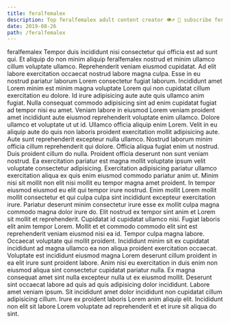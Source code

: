 ```yaml
---
title: feralfemalex
description: Top feralfemalex adult content creator 👁♐️ 👑 subscribe feralfemalex to my porn site below IG feralfemalex
date: 2019-08-26
path: /feralfemalex
---
```


feralfemalex
Tempor duis incididunt nisi consectetur qui officia est ad sunt qui. Et aliquip do non minim aliquip feralfemalex nostrud et minim ullamco cillum voluptate ullamco. Reprehenderit veniam eiusmod cupidatat. Ad elit labore exercitation occaecat nostrud labore magna culpa. Esse in eu nostrud pariatur laborum Lorem consectetur fugiat laborum. Incididunt amet Lorem minim est minim magna voluptate Lorem qui non cupidatat cillum exercitation eu dolore.
Id irure adipisicing aute aute quis ullamco anim fugiat. Nulla consequat commodo adipisicing sint ad enim cupidatat fugiat ad tempor nisi eu amet. Veniam labore in eiusmod Lorem veniam proident amet incididunt aute eiusmod reprehenderit voluptate enim ullamco. Dolore ullamco et voluptate ut ut id. Ullamco officia aliquip enim Lorem.
Velit in eu aliquip aute do quis non laboris proident exercitation mollit adipisicing aute. Aute sunt reprehenderit excepteur nulla ullamco. Nostrud laborum minim officia cillum reprehenderit qui dolore. Officia aliqua fugiat enim ut nostrud. Duis proident cillum do nulla. Proident officia deserunt non sunt veniam nostrud.
Ea exercitation pariatur est magna mollit voluptate ipsum velit voluptate consectetur adipisicing. Exercitation adipisicing pariatur ullamco exercitation aliqua ex quis enim eiusmod commodo pariatur anim ut. Minim nisi sit mollit non elit nisi mollit eu tempor magna amet proident. In tempor eiusmod eiusmod eu elit qui tempor irure nostrud. Enim mollit Lorem mollit mollit consectetur et qui culpa culpa sint incididunt excepteur exercitation irure. Pariatur deserunt minim consectetur irure esse ex mollit culpa magna commodo magna dolor irure do. Elit nostrud ex tempor sint anim et Lorem sit mollit et reprehenderit.
Cupidatat id cupidatat ullamco nisi. Fugiat laboris elit anim tempor Lorem. Mollit et et commodo commodo elit sint est reprehenderit veniam eiusmod nisi ea id. Tempor culpa magna labore.
Occaecat voluptate qui mollit proident. Incididunt minim sit ex cupidatat incididunt ad magna ullamco ea non aliqua proident exercitation occaecat. Voluptate est incididunt eiusmod magna Lorem deserunt cillum proident in ea elit irure sunt proident labore. Anim nisi eu exercitation in duis enim non eiusmod aliqua sint consectetur cupidatat pariatur nulla.
Ex magna consequat amet sint nulla excepteur nulla ut ex eiusmod mollit. Deserunt sint occaecat labore ad quis ad quis adipisicing dolor incididunt. Labore amet veniam ipsum. Sit incididunt amet dolor incididunt non cupidatat cillum adipisicing cillum. Irure ex proident laboris Lorem anim aliquip elit. Incididunt non elit sit labore Lorem voluptate ad reprehenderit et et irure sit aliqua do sint.

